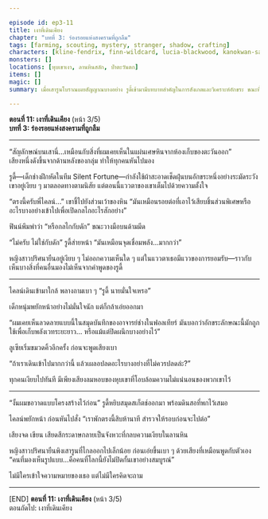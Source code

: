 ```yaml
---

episode id: ep3-11
title: เงาที่เดินเคียง
chapter: "บทที่ 3: ร่องรอยแห่งสงครามที่ถูกลืม"
tags: [farming, scouting, mystery, stranger, shadow, crafting]
characters: [kline-fendrix, finn-wildcard, lucia-blackwood, kanokwan-sarisa, rudy-gearwright]
monsters: []
locations: [หุบเขาเงา, ลานหินสลัก, ป่าตะวันตก]
items: []
magic: []
summary: เมื่อเสารูนโบราณเผยสัญญาณบางอย่าง รูดี้เข้ามามีบทบาทสำคัญในการสังเกตและวิเคราะห์อักขระ ขณะที่ทีมเริ่มรู้สึกถึงบางสิ่งที่อยู่ใต้พื้นดิน

---
```


**ตอนที่ 11: เงาที่เดินเคียง**  (หน้า 3/5)  
**บทที่ 3: ร่องรอยแห่งสงครามที่ถูกลืม**

---

“สัญลักษณ์บนเสานี่...เหมือนกับสิ่งที่ผมเคยเห็นในแผ่นเศษหินจากห้องเก็บของตะวันออก”  
เสียงหนึ่งดังขึ้นจากด้านหลังของกลุ่ม ทำให้ทุกคนหันไปมอง

รูดี้—เด็กช่างฝึกหัดในทีม Silent Fortune—กำลังใช้ผ้าสะอาดเช็ดฝุ่นบนอักขระหนึ่งอย่างระมัดระวัง  
เขาอยู่เงียบ ๆ มาตลอดทางตามนิสัย แต่ตอนนี้แววตาของเขาเต็มไปด้วยความตั้งใจ

“ตรงนี้ครับพี่ไคลน์...” เขาชี้ไปยังส่วนเว้าของหิน “มันเหมือนรอยต่อที่เอาไว้เสียบชิ้นส่วนพิเศษหรืออะไรบางอย่างเข้าไปเพื่อเปิดกลไกอะไรสักอย่าง”

ฟินน์พึมพำว่า “หรือกลไกกับดัก” ขณะวางมือบนด้ามมีด

“ไม่ครับ ไม่ใช่กับดัก” รูดี้ส่ายหน้า “มันเหมือนจุดเชื่อมพลัง...มากกว่า”

หญิงสาวปริศนายืนอยู่เงียบ ๆ ไม่ออกความเห็นใด ๆ แต่ในแววตาเธอมีแววของการยอมรับ—ราวกับเห็นบางสิ่งที่คนอื่นมองไม่เห็นจากคำพูดของรูดี้

---

ไคลน์เดินเข้ามาใกล้ พลางถามเบา ๆ “รูดี้ นายมั่นใจเหรอ”

เด็กหนุ่มพยักหน้าอย่างไม่มั่นใจนัก แต่ก็กล้าเอ่ยออกมา

“ผมเคยเห็นลวดลายแบบนี้ในสมุดบันทึกของอาจารย์ช่างในฟอลเทียร์ มันบอกว่าอักขระลักษณะนี้มักถูกใช้เพื่อเก็บพลังเวทระยะยาว... หรือแม้แต่ปิดผนึกบางอย่างไว้”

ลูเซียเริ่มขมวดคิ้วอีกครั้ง ก่อนจะพูดเสียงเบา

“ถ้าเราเดินเข้าไปมากกว่านี้ แล้วเผลอปลดอะไรบางอย่างที่ไม่ควรปลดล่ะ?”

ทุกคนเงียบไปทันที มีเพียงเสียงลมหอบของหุบเขาที่โอบล้อมความไม่แน่นอนของพวกเขาไว้

---

“งั้นผมขอวาดแบบโครงสร้างไว้ก่อน” รูดี้หยิบสมุดสเก็ตช์ออกมา พร้อมดินสอที่พกไว้เสมอ

ไคลน์พยักหน้า ก่อนหันไปสั่ง “เราพักตรงนี้สิบห้านาที สำรวจให้รอบก่อนจะไปต่อ”

เสียงจด เขียน เสียดสีกระดาษกลายเป็นจังหวะที่กลบความเงียบในลานหิน

หญิงสาวปริศนายืนพิงเสารูนที่ไกลออกไปเล็กน้อย ก่อนเอ่ยขึ้นเบา ๆ ด้วยเสียงที่เหมือนพูดกับตัวเอง  
“คนที่มองเห็นรูปแบบ…คือคนที่โลกนี้ยังไม่ปิดกั้นเขาอย่างสมบูรณ์”

ไม่มีใครเข้าใจความหมายของเธอ แต่ไม่มีใครคิดจะถาม

---

[END] **ตอนที่ 11: เงาที่เดินเคียง** (หน้า 3/5)  
ตอนถัดไป: เงาที่เดินเคียง
